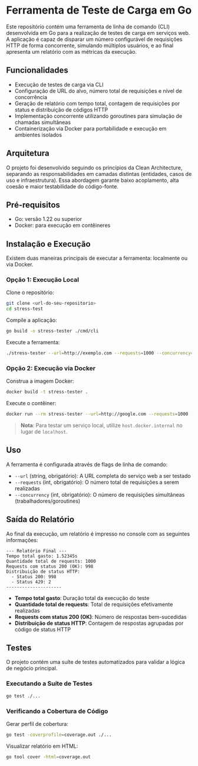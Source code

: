 # Ferramenta de Teste de Carga em Go

Este repositório contém uma ferramenta de linha de comando (CLI) desenvolvida em Go para a realização de testes de carga em serviços web. A aplicação é capaz de disparar um número configurável de requisições HTTP de forma concorrente, simulando múltiplos usuários, e ao final apresenta um relatório com as métricas da execução.

## Funcionalidades

- Execução de testes de carga via CLI
- Configuração de URL do alvo, número total de requisições e nível de concorrência
- Geração de relatório com tempo total, contagem de requisições por status e distribuição de códigos HTTP
- Implementação concorrente utilizando goroutines para simulação de chamadas simultâneas
- Containerização via Docker para portabilidade e execução em ambientes isolados

## Arquitetura

O projeto foi desenvolvido seguindo os princípios da Clean Architecture, separando as responsabilidades em camadas distintas (entidades, casos de uso e infraestrutura). Essa abordagem garante baixo acoplamento, alta coesão e maior testabilidade do código-fonte.

## Pré-requisitos

- Go: versão 1.22 ou superior
- Docker: para execução em contêineres

## Instalação e Execução

Existem duas maneiras principais de executar a ferramenta: localmente ou via Docker.

### Opção 1: Execução Local

Clone o repositório:

```bash
git clone <url-do-seu-repositorio>
cd stress-test
```

Compile a aplicação:

```bash
go build -o stress-tester ./cmd/cli
```

Execute a ferramenta:

```bash
./stress-tester --url=http://exemplo.com --requests=1000 --concurrency=100
```

### Opção 2: Execução via Docker

Construa a imagem Docker:

```bash
docker build -t stress-tester .
```

Execute o contêiner:

```bash
docker run --rm stress-tester --url=http://google.com --requests=1000 --concurrency=100
```

> **Nota**: Para testar um serviço local, utilize `host.docker.internal` no lugar de `localhost`.

## Uso

A ferramenta é configurada através de flags de linha de comando:

- `--url` (string, obrigatório): A URL completa do serviço web a ser testado
- `--requests` (int, obrigatório): O número total de requisições a serem realizadas
- `--concurrency` (int, obrigatório): O número de requisições simultâneas (trabalhadores/goroutines)

## Saída do Relatório

Ao final da execução, um relatório é impresso no console com as seguintes informações:

```
--- Relatório Final ---
Tempo total gasto: 1.52345s
Quantidade total de requests: 1000
Requests com status 200 (OK): 998
Distribuição de status HTTP:
  - Status 200: 998
  - Status 429: 2
---------------------
```

- **Tempo total gasto**: Duração total da execução do teste
- **Quantidade total de requests**: Total de requisições efetivamente realizadas
- **Requests com status 200 (OK)**: Número de respostas bem-sucedidas
- **Distribuição de status HTTP**: Contagem de respostas agrupadas por código de status HTTP

## Testes

O projeto contém uma suíte de testes automatizados para validar a lógica de negócio principal.

### Executando a Suíte de Testes

```bash
go test ./...
```

### Verificando a Cobertura de Código

Gerar perfil de cobertura:

```bash
go test -coverprofile=coverage.out ./...
```

Visualizar relatório em HTML:

```bash
go tool cover -html=coverage.out
```